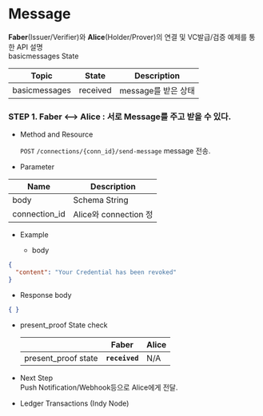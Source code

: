 Message
================

**Faber**(Issuer/Verifier)와 **Alice**(Holder/Prover)의 연결 및 VC발급/검증 예제를 통한 API 설명
<br>
basicmessages State

Topic | State | Description
--- | --- | ---
basicmessages | received | message를 받은 상태 



### STEP 1. Faber <--> Alice : 서로 Message를 주고 받을 수 있다. 

* Method and Resource

    `POST` `/connections/{conn_id}/send-message` message 전송.   

* Parameter

 Name | Description 
 --- | --- 
 body | Schema String 
 connection_id | Alice와 connection 정
 
<p></p>

* Example

    * body
```json
{
  "content": "Your Credential has been revoked"
}
```

<p></p>
 
   * Response body
```json
{ }
```

<p></p>

* present_proof State check 

    |  | Faber | Alice |
    | --- | --- | --- |
    | present_proof state | **`received`** | N/A |
<p></p>


* Next Step
<br> Push Notification/Webhook등으로 Alice에게 전달. 
<p></p>

* Ledger Transactions (Indy Node)

    
<br><br>
